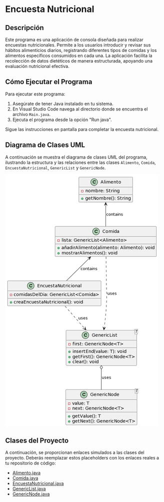 # Encuesta Nutricional

## Descripción

Este programa es una aplicación de consola diseñada para realizar encuestas nutricionales. Permite a los usuarios introducir y revisar sus hábitos alimenticios diarios, registrando diferentes tipos de comidas y los alimentos específicos consumidos en cada una. La aplicación facilita la recolección de datos dietéticos de manera estructurada, apoyando una evaluación nutricional efectiva.

## Cómo Ejecutar el Programa

Para ejecutar este programa:

1. Asegúrate de tener Java instalado en tu sistema.
2. En Visual Studio Code navega al directorio donde se encuentra el archivo `Main.java`.
3. Ejecuta el programa desde la opción "Run java".

Sigue las instrucciones en pantalla para completar la encuesta nutricional.

## Diagrama de Clases UML

A continuación se muestra el diagrama de clases UML del programa, ilustrando la estructura y las relaciones entre las clases `Alimento`, `Comida`, `EncuestaNutricional`, `GenericList` y `GenericNode`.

![Diagrama de Clases UML](Documentacion/plantUML.png)

## Clases del Proyecto

A continuación, se proporcionan enlaces simulados a las clases del proyecto. Deberás reemplazar estos placeholders con los enlaces reales a tu repositorio de código:

- [Alimento.java](Alimento.java)
- [Comida.java](Comida.java)
- [EncuestaNutricional.java](EncuestaNutricional.java)
- [GenericList.java](utils/generica/GenericList.java)
- [GenericNode.java](utils/generica/GenericNode.java)
